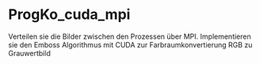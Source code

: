 # ProgKo_cuda_mpi

Verteilen sie die Bilder zwischen den Prozessen über MPI. Implementieren sie den Emboss Algorithmus mit CUDA zur Farbraumkonvertierung RGB zu Grauwertbild
